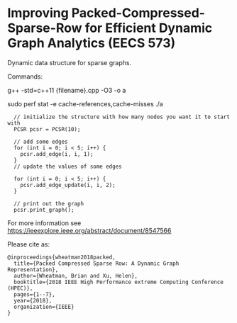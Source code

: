 # Improving Packed-Compressed-Sparse-Row for Efficient Dynamic Graph Analytics (EECS 573)

Dynamic data structure for sparse graphs.

Commands:

g++ -std=c++11 {filename}.cpp -O3 -o a

sudo perf stat -e cache-references,cache-misses ./a

```
  // initialize the structure with how many nodes you want it to start with
  PCSR pcsr = PCSR(10);

  // add some edges
  for (int i = 0; i < 5; i++) {
    pcsr.add_edge(i, i, 1);
  }
  // update the values of some edges

  for (int i = 0; i < 5; i++) {
    pcsr.add_edge_update(i, i, 2);
  }

  // print out the graph
  pcsr.print_graph();
```

For more information see https://ieeexplore.ieee.org/abstract/document/8547566

Please cite as:
```
@inproceedings{wheatman2018packed,
  title={Packed Compressed Sparse Row: A Dynamic Graph Representation},
  author={Wheatman, Brian and Xu, Helen},
  booktitle={2018 IEEE High Performance extreme Computing Conference (HPEC)},
  pages={1--7},
  year={2018},
  organization={IEEE}
}
```
